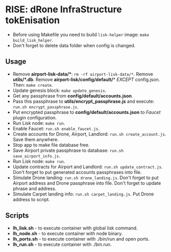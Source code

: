 # RISE: dRone InfraStructure tokEnisation

- Before using Makefile you need to build `lisk-helper` image: `make build_lisk_helper`.
- Don't forget to delete data folder when config is changed.

## Usage

- Remove **airport-lisk-data/\***: `rm -rf airport-lisk-data/*`. Remove **utils/*.db**. Remove **airport-lisk/config/default/*** _EXCEPT_ config.json. Then: `make create`.
- Update genesis block: `make update_genesis`.
- Get any passphrase from **config/default/accounts.json**.
- Pass this passphrase to **utils/encrypt_passphrase.js** and execute: `run.sh encrypt_passphrase.js`.
- Put encrypted passphrase to **config/default/accounts.json** to _Faucet_ plugin configuration.
- Run Lisk node: `make run`.
- Enable Faucet: `run.sh enable_faucet.js`.
- Create accounts for Drone, Airport, Landlord: `run.sh create_account.js`. Save them anywhere.
- Stop app to make file database free.
- Save Airport private passphrase to database: `run.sh save_airport_info.js`.
- Run Lisk node: `make run`.
- Update contracts for Airport and Landlord: `run.sh update_contract.js`. Don't forget to put generated accounts passphrases into file.
- Simulate Drone landing: `run.sh drone_landing.js`. Don't forget to put Airport address and Drone passphrase into file. Don't forget to update phrase and address.
- Simulate Carpet landing info: `run.sh carpet_landing.js`. Put Drone address to script.

## Scripts

- **lh_lisk.sh** - to execute container with global lisk command.
- **lh_node.sh** - to execute container with node binary.
- **lh_ports.sh** - to execute container with ./bin/run and open ports.
- **lh_run.sh** - to execute container with ./bin.run.
